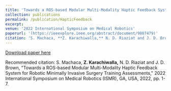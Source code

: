```yaml
---
title: 'Towards a ROS-based Modular Multi-Modality Haptic Feedback System for Robotic Minimally Invasive Surgery Training Assessments'
collection: publications
permalink: /publication/HapticFeedback
excerpt: 
venue: '2022 International Symposium on Medical Robotics'
paperurl: '(https://ieeexplore.ieee.org/abstract/document/9807479)'
citation: 'S. Machaca, **Z. Karachiwalla,** N. D. Riaziat and J. D. Brown, "Towards a ROS-based Modular Multi-Modality Haptic Feedback System for Robotic Minimally Invasive Surgery Training Assessments," 2022 International Symposium on Medical Robotics (ISMR), GA, USA, 2022, pp. 1-7.'
---
```


[Download paper here](http://zkarachi.github.io/files/paper3.pdf)

Recommended citation: S. Machaca, **Z. Karachiwalla,** N. D. Riaziat and J. D. Brown, "Towards a ROS-based Modular Multi-Modality Haptic Feedback System for Robotic Minimally Invasive Surgery Training Assessments," 2022 International Symposium on Medical Robotics (ISMR), GA, USA, 2022, pp. 1-7.
